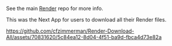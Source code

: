 See the main [Render](https://github.com/cfzimmerman/Render) repo for more info.

This was the Next App for users to download all their Render files.


https://github.com/cfzimmerman/Render-Download-All/assets/70831620/5c84ea12-8d04-4f51-ba9d-fbca4d73e82a

